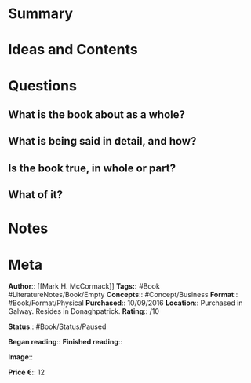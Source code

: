 # Summary

# Ideas and Contents

# Questions
## What is the book about as a whole?

## What is being said in detail, and how?

## Is the book true, in whole or part?

## What of it?

# Notes

# Meta
**Author**:: [[Mark H. McCormack]]
**Tags::** #Book #LiteratureNotes/Book/Empty
**Concepts**:: #Concept/Business 
**Format**:: #Book/Format/Physical 
**Purchased**:: 10/09/2016
**Location**:: Purchased in Galway. Resides in Donaghpatrick.
**Rating**:: /10

**Status**:: #Book/Status/Paused 

**Began reading**:: 
**Finished reading**:: 

**Image**:: 

**Price €**:: 12